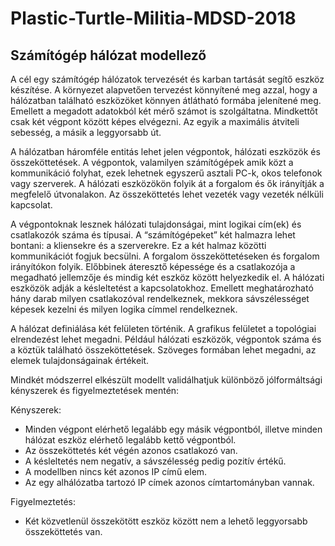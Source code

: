 # Plastic-Turtle-Militia-MDSD-2018

## Számítógép hálózat modellező

A cél egy számítógép hálózatok tervezését és karban tartását segítő eszköz készítése. A környezet alapvetően tervezést könnyítené meg azzal, hogy a hálózatban található eszközöket könnyen átlátható formába jelenítené meg. Emellett a megadott adatokból két mérő számot is szolgáltatna. Mindkettőt csak két végpont között képes elvégezni. Az egyik a maximális átviteli sebesség, a másik a leggyorsabb út.

A hálózatban háromféle entitás lehet jelen végpontok, hálózati eszközök és összeköttetések. A végpontok, valamilyen számítógépek amik közt a kommunikáció folyhat, ezek lehetnek egyszerű asztali PC-k, okos telefonok vagy szerverek. A hálózati eszközökön folyik át a forgalom és ők irányítják a megfelelő útvonalakon. Az összeköttetés lehet vezeték vagy vezeték nélküli kapcsolat.

A végpontoknak lesznek hálózati tulajdonságai, mint logikai cím(ek) és csatlakozók száma és típusai. A “számítógépeket” két halmazra lehet bontani: a kliensekre és a szerverekre. Ez a két halmaz közötti kommunikációt fogjuk becsülni. A forgalom összeköttetéseken és forgalom irányítókon folyik. Előbbinek áteresztő képessége és a csatlakozója a megadható jellemzője és mindig két eszköz között helyezkedik el. A hálózati eszközök adják a késleltetést a kapcsolatokhoz. Emellett meghatározható hány darab milyen csatlakozóval rendelkeznek, mekkora sávszélességet képesek kezelni és milyen logika címmel rendelkeznek.

A hálózat definiálása két felületen történik. A grafikus felületet a topológiai elrendezést lehet megadni. Például hálózati eszközök, végpontok száma és a köztük található összeköttetések. Szöveges formában lehet megadni, az elemek tulajdonságainak értékeit.

Mindkét módszerrel elkészült modellt validálhatjuk különböző jólformáltsági kényszerek és figyelmeztetések mentén:

Kényszerek:
-   Minden végpont elérhető legalább egy másik végpontból, illetve minden hálózat eszköz elérhető legalább kettő végpontból.
-   Az összeköttetés két végén azonos csatlakozó van.
-   A késleltetés nem negatív, a sávszélesség pedig pozitív értékű.
-   A modellben nincs két azonos IP című elem.
-   Az egy alhálózatba tartozó IP címek azonos címtartományban vannak.

Figyelmeztetés:
-   Két közvetlenül összekötött eszköz között nem a lehető leggyorsabb összeköttetés van.

